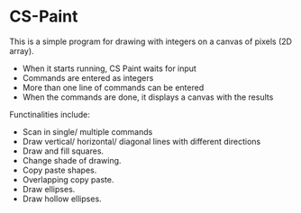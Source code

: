 # CS-Paint

This is a simple program for drawing with integers on a canvas of pixels (2D array).

- When it starts running, CS Paint waits for input
- Commands are entered as integers
- More than one line of commands can be entered
- When the commands are done, it displays a canvas with the results

Functinalities include:
- Scan in single/ multiple commands
- Draw vertical/ horizontal/ diagonal lines with different directions
- Draw and fill squares.
- Change shade of drawing.
- Copy paste shapes.
- Overlapping copy paste.
- Draw ellipses.
- Draw hollow ellipses.
